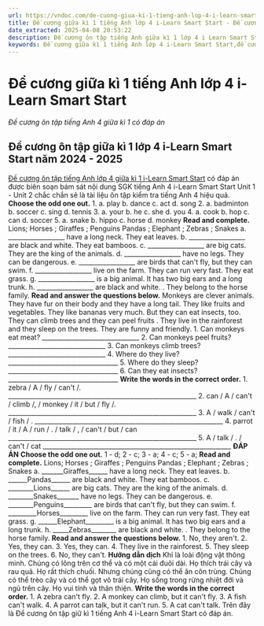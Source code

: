```yaml
---
url: https://vndoc.com/de-cuong-giua-ki-1-tieng-anh-lop-4-i-learn-smart-start-330717
title: Đề cương giữa kì 1 tiếng Anh lớp 4 i-Learn Smart Start - Đề cương ôn tập tiếng Anh 4 giữa kì 1 có đáp án - VnDoc.com
date_extracted: 2025-04-08 20:53:22
description: Đề cương ôn tập tiếng Anh giữa kì 1 lớp 4 i Learn Smart Start có đáp án được biên soạn bám sát nội dung SGK tiếng Anh 4 giúp các em ôn tập hiệu quả.
keywords: Đề cương giữa kì 1 tiếng Anh lớp 4 i-Learn Smart Start,đề cương tiếng Anh lớp 4 giữa học kì 1 i-Learn Smart Start,đề cương giữa kì 1 lớp 4 môn Anh Smart Start,đề cương tiếng Anh lớp 4 giữa kì 1 i-Learn Smart Start,đề cương giữa kì 1 lớp 4 môn tiếng anh,đề cương giữa kì 1 lớp 4 môn tiếng anh i-Learn Smart Start,đề kiểm tra tiếng Anh lớp 4 giữa kì 1 i-Learn Smart Start,đề kiểm tra tiếng Anh lớp 4 giữa học kì 1 i-Learn Smart Start,Đề kiểm tra tiếng Anh giữa kì 1 lớp 4 i-Learn Smart Start
---
```


# Đề cương giữa kì 1 tiếng Anh lớp 4 i-Learn Smart Start
 _Đề cương ôn tập tiếng Anh 4 giữa kì 1 có đáp án_
## Đề cương ôn tập giữa kì 1 lớp 4 i-Learn Smart Start năm 2024 - 2025
[Đề cương ôn tập tiếng Anh lớp 4 giữa kì 1 i-Learn Smart Start](<https://vndoc.com/de-thi-tieng-anh-lop-4-giua-hoc-ki-1-i-learn-smart-start>) có đáp án được biên soạn bám sát nội dung SGK tiếng Anh 4 i-Learn Smart Start Unit 1 - Unit 2 chắc chắn sẽ là tài liệu ôn tập kiểm tra tiếng Anh 4 hiệu quả.
**Choose the odd one out.**
1\. a. play b. dance c. act d. song
2\. a. badminton b. soccer c. sing d. tennis
3\. a. your b. he c. she d. you
4\. a. cook b. hop c. can d. soccer
5\. a. snake b. hippo c. horse d. monkey
**Read and complete.**
Lions; Horses ; Giraffes ; Penguins
Pandas ; Elephant ; Zebras ; Snakes
a. \_\_\_\_\_\_\_\_\_\_\_\_\_\_\_\_\_\_ have a long neck. They eat leaves.
b. \_\_\_\_\_\_\_\_\_\_\_\_\_\_\_\_\_\_ are black and white. They eat bamboos.
c. \_\_\_\_\_\_\_\_\_\_\_\_\_\_\_\_\_\_ are big cats. They are the king of the animals.
d. \_\_\_\_\_\_\_\_\_\_\_\_\_\_\_\_\_\_ have no legs. They can be dangerous.
e. \_\_\_\_\_\_\_\_\_\_\_\_\_\_\_\_\_\_ are birds that can't fly, but they can swim.
f. \_\_\_\_\_\_\_\_\_\_\_\_\_\_\_\_\_\_ live on the farm. They can run very fast. They eat grass.
g. \_\_\_\_\_\_\_\_\_\_\_\_\_\_\_\_\_\_ is a big animal. It has two big ears and a long trunk.
h. \_\_\_\_\_\_\_\_\_\_\_\_\_\_\_\_\_\_ are black and white. . They belong to the horse family.
**Read and answer the questions below.**
Monkeys are clever animals. They have fur on their body and they have a long tail. They like fruits and vegetables. They like bananas very much. But they can eat insects, too. They can climb trees and they can peel fruits . They live in the rainforest and they sleep on the trees. They are funny and friendly.
1\. Can monkeys eat meat?
\_\_\_\_\_\_\_\_\_\_\_\_\_\_\_\_\_\_\_\_\_\_\_\_\_\_\_\_\_\_\_
2\. Can monkeys peel fruits?
\_\_\_\_\_\_\_\_\_\_\_\_\_\_\_\_\_\_\_\_\_\_\_\_\_\_\_\_\_\_\_
3\. Can monkeys climb trees?
\_\_\_\_\_\_\_\_\_\_\_\_\_\_\_\_\_\_\_\_\_\_\_\_\_\_\_\_\_\_\_
4\. Where do they live?
\_\_\_\_\_\_\_\_\_\_\_\_\_\_\_\_\_\_\_\_\_\_\_\_\_\_\_\_\_\_\_\_\_\_\_
5\. Where do they sleep?
\_\_\_\_\_\_\_\_\_\_\_\_\_\_\_\_\_\_\_\_\_\_\_\_\_\_\_\_\_\_\_\_\_\_\_
6\. Can they eat insects?
\_\_\_\_\_\_\_\_\_\_\_\_\_\_\_\_\_\_\_\_\_\_\_\_\_\_\_\_\_\_\_\_\_\_\_
**Write the words in the correct order.**
1\. zebra / A / fly / can't /.
\_\_\_\_\_\_\_\_\_\_\_\_\_\_\_\_\_\_\_\_\_\_\_\_\_\_\_\_\_\_\_\_\_\_\_\_\_\_\_\_\_\_\_\_\_\_\_\_\_\_\_\_\_\_\_\_\_\_\_\_
2\. can / A / can't / climb /, / monkey / it / but / fly /.
\_\_\_\_\_\_\_\_\_\_\_\_\_\_\_\_\_\_\_\_\_\_\_\_\_\_\_\_\_\_\_\_\_\_\_\_\_\_\_\_\_\_\_\_\_\_\_\_\_\_\_\_\_\_\_\_\_\_\_\_
3\. A / walk / can't / fish / .
\_\_\_\_\_\_\_\_\_\_\_\_\_\_\_\_\_\_\_\_\_\_\_\_\_\_\_\_\_\_\_\_\_\_\_\_\_\_\_\_\_\_\_\_\_\_\_\_\_\_\_\_\_\_\_\_\_\_\_\_
4\. parrot / it / A / run / . / talk / , / can't / but / can
\_\_\_\_\_\_\_\_\_\_\_\_\_\_\_\_\_\_\_\_\_\_\_\_\_\_\_\_\_\_\_\_\_\_\_\_\_\_\_\_\_\_\_\_\_\_\_\_\_\_\_\_\_\_\_\_\_\_\_\_
5\. A / talk / . / can't / cat
\_\_\_\_\_\_\_\_\_\_\_\_\_\_\_\_\_\_\_\_\_\_\_\_\_\_\_\_\_\_\_\_\_\_\_\_\_\_\_\_\_\_\_\_\_\_\_\_\_\_\_\_\_\_\_\_\_\_\_\_
**ĐÁP ÁN**
**Choose the odd one out.**
1 - d; 2 - c; 3 - a; 4 - c; 5 - a;
**Read and complete.**
Lions; Horses ; Giraffes ; Penguins
Pandas ; Elephant ; Zebras ; Snakes
a. \_\_\_\_\_\_\_Giraffes\_\_\_\_\_\_ have a long neck. They eat leaves.
b. \_\_\_\_\_\_Pandas\_\_\_\_\_\_ are black and white. They eat bamboos.
c. \_\_\_\_\_\_\_\_Lions\_\_\_\_\_\_ are big cats. They are the king of the animals.
d. \_\_\_\_\_\_\_\_Snakes\_\_\_\_\_\_\_ have no legs. They can be dangerous.
e. \_\_\_\_\_\_\_\_Penguins\_\_\_\_\_\_\_\_\_ are birds that can't fly, but they can swim.
f. \_\_\_\_\_\_\_\_\_Horses\_\_\_\_\_\_\_\_\_ live on the farm. They can run very fast. They eat grass.
g. \_\_\_\_\_\_Elephant\_\_\_\_\_\_\_\_\_ is a big animal. It has two big ears and a long trunk.
h. \_\_\_\_\_Zebras\_\_\_\_\_\_\_\_ are black and white. . They belong to the horse family.
**Read and answer the questions below.**
1\. No, they aren't.
2\. Yes, they can.
3\. Yes, they can.
4\. They live in the rainforest.
5\. They sleep on the trees.
6\. No, they can't.
**Hướng dẫn dịch**
Khỉ là loài động vật thông minh. Chúng có lông trên cơ thể và có một cái đuôi dài. Họ thích trái cây và rau quả. Họ rất thích chuối. Nhưng chúng cũng có thể ăn côn trùng. Chúng có thể trèo cây và có thể gọt vỏ trái cây. Họ sống trong rừng nhiệt đới và ngủ trên cây. Họ vui tính và thân thiện.
**Write the words in the correct order.**
1\. A zebra can't fly.
2\. A monkey can climb, but it can't fly.
3\. A fish can't walk.
4\. A parrot can talk, but it can't run.
5\. A cat can't talk.
Trên đây là Đề cương ôn tập giữ kì 1 tiếng Anh 4 i-Learn Smart Start có đáp án.
